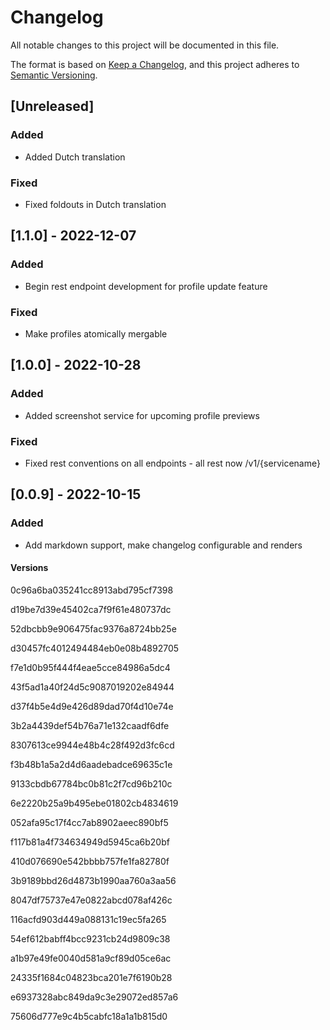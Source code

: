 # Changelog

All notable changes to this project will be documented in this file.

The format is based on [Keep a Changelog](https://keepachangelog.com/en/1.0.0/),
and this project adheres to [Semantic Versioning](https://semver.org/spec/v2.0.0.html).

## [Unreleased]

### Added

- Added Dutch translation

### Fixed

- Fixed foldouts in Dutch translation

## [1.1.0] - 2022-12-07

### Added

- Begin rest endpoint development for profile update feature

### Fixed

- Make profiles atomically mergable

## [1.0.0] - 2022-10-28

### Added

- Added screenshot service for upcoming profile previews

### Fixed

- Fixed rest conventions on all endpoints - all rest now /v1/{servicename}

## [0.0.9] - 2022-10-15

### Added

- Add markdown support, make changelog configurable and renders

#### Versions


 0c96a6ba035241cc8913abd795cf7398

 d19be7d39e45402ca7f9f61e480737dc

 52dbcbb9e906475fac9376a8724bb25e

 d30457fc4012494484eb0e08b4892705

 f7e1d0b95f444f4eae5cce84986a5dc4

 43f5ad1a40f24d5c9087019202e84944

 d37f4b5e4d9e426d89dad70f4d10e74e

 3b2a4439def54b76a71e132caadf6dfe

 8307613ce9944e48b4c28f492d3fc6cd

 f3b48b1a5a2d4d6aadebadce69635c1e

 9133cbdb67784bc0b81c2f7cd96b210c

 6e2220b25a9b495ebe01802cb4834619

 052afa95c17f4cc7ab8902aeec890bf5

 f117b81a4f734634949d5945ca6b20bf

 410d076690e542bbbb757fe1fa82780f

 3b9189bbd26d4873b1990aa760a3aa56

 8047df75737e47e0822abcd078af426c

 116acfd903d449a088131c19ec5fa265

 54ef612babff4bcc9231cb24d9809c38

 a1b97e49fe0040d581a9cf89d05ce6ac

 24335f1684c04823bca201e7f6190b28

 e6937328abc849da9c3e29072ed857a6

 75606d777e9c4b5cabfc18a1a1b815d0
